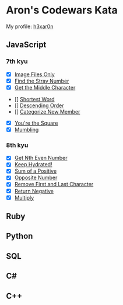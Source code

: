 # Aron's Codewars Kata

My profile: [h3xar0n](https://www.codewars.com/users/h3xar0n)

## JavaScript

### 7th kyu
- [x] [Image Files Only](https://www.codewars.com/kata/image-files-only/train/javascript/597ce9c2b77124c54d000014)
- [x] [Find the Stray Number](https://www.codewars.com/kata/57f609022f4d534f05000024)
- [x] [Get the Middle Character](https://www.codewars.com/kata/56747fd5cb988479af000028)
- [] [Shortest Word](https://www.codewars.com/kata/57cebe1dc6fdc20c57000ac9)
- [] [Descending Order](https://www.codewars.com/kata/5467e4d82edf8bbf40000155)
- [] [Categorize New Member](https://www.codewars.com/kata/5502c9e7b3216ec63c0001aa)
- [x] [You're the Square](https://www.codewars.com/kata/54c27a33fb7da0db0100040e)
- [x] [Mumbling](https://www.codewars.com/kata/5667e8f4e3f572a8f2000039)

### 8th kyu

- [x] [Get Nth Even Number](https://www.codewars.com/kata/get-nth-even-number/train/javascript/59e921433d09a7f8fd0000bd)
- [x] [Keep Hydrated!](https://www.codewars.com/kata/keep-hydrated-1/train/javascript/597ad1f90dab85f81600016d)
- [x] [Sum of a Positive](https://www.codewars.com/kata/sum-of-positive/train/javascript/597ad13a9cffce99e8000068)
- [x] [Opposite Number](https://www.codewars.com/kata/opposite-number/train/javascript/597ad0be1bec87613400006b)
- [x] [Remove First and Last Character](https://www.codewars.com/kata/remove-first-and-last-character/train/javascript/597accde72eb446ade00006b)
- [x] [Return Negative](https://www.codewars.com/kata/return-negative/train/javascript/596c57edec20a35919000033)
- [x] [Multiply](https://www.codewars.com/kata/multiply/train/javascript/596c574b693f18c76600009d)

## Ruby

## Python

## SQL

## C#

## C++
